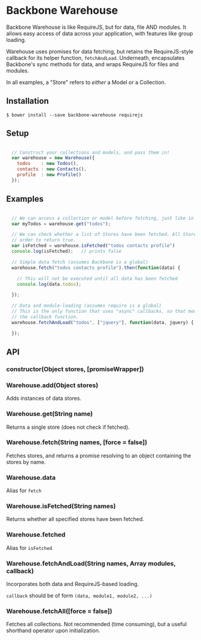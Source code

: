 # Backbone Warehouse

Backbone Warehouse is like RequireJS, but for data, file AND modules. It allows easy access of data
across your application, with features like group loading.

Warehouse uses promises for data fetching, but retains the RequireJS-style callback for its helper
function, `fetchAndLoad`. Underneath, encapsulates Backbone's sync methods for data, and wraps
RequireJS for files and modules.

In all examples, a "Store" refers to *either* a Model or a Collection.


## Installation

```base
$ bower install --save backbone-warehouse requirejs
```

## Setup

```js

  // Construct your collections and models, and pass them in!
  var warehouse = new Warehouse({
    todos    : new Todos(),
    contacts : new Contacts(),
    profile  : new Profile()
  });

```


## Examples

```js

  // We can access a collection or model before fetching, just like in Backbone
  var myTodos = warehouse.get("todos");

  // We can check whether a list of Stores have been fetched. All Stores must be fetched in
  // order to return true.
  var isFetched = warehouse.isFetched("todos contacts profile")
  console.log(isFetched);   // prints false

  // Simple data fetch (assumes Backbone is a global)
  warehouse.fetch("todos contacts profile").then(function(data) {

    // This will not be executed until all data has been fetched
    console.log(data.todos);

  });

  // Data and module-loading (assumes require is a global)
  // This is the only function that uses "async" callbacks, so that modules can be named in
  // the callback function.
  warehouse.fetchAndLoad("todos", ["jquery"], function(data, jquery) {

  });

```


## API

### constructor(Object stores, [promiseWrapper])

### Warehouse.add(Object stores)

Adds instances of data stores.


### Warehouse.get(String name)

Returns a single store (does not check if fetched).


### Warehouse.fetch(String names, [force = false])

Fetches stores, and returns a promise resolving to an object containing the stores by name.


### Warehouse.data

Alias for `fetch`


### Warehouse.isFetched(String names)

Returns whether all specified stores have been fetched.


### Warehouse.fetched

Alias for `isFetched`


### Warehouse.fetchAndLoad(String names, Array modules, callback)

Incorporates both data and RequireJS-based loading.

`callback` should be of form `(data, module1, module2, ...)`

### Warehouse.fetchAll([force = false])

Fetches all collections. Not recommended (time consuming), but a useful shorthand operator upon initialization.
